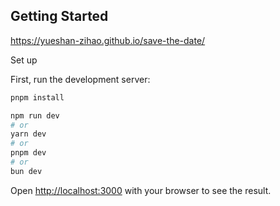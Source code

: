 ## Getting Started

https://yueshan-zihao.github.io/save-the-date/

Set up

First, run the development server:

```bash
pnpm install

npm run dev
# or
yarn dev
# or
pnpm dev
# or
bun dev
```

Open [http://localhost:3000](http://localhost:3000) with your browser to see the result.
